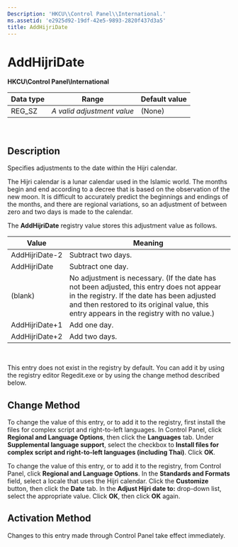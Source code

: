```yaml
---
Description: 'HKCU\\Control Panel\\International.'
ms.assetid: 'e2925d92-19df-42e5-9893-2820f437d3a5'
title: AddHijriDate
---
```


# AddHijriDate

**HKCU\\Control Panel\\International**



| Data type | Range                      | Default value |
|-----------|----------------------------|---------------|
| REG\_SZ   | *A valid adjustment value* | (None)        |



 

## Description

Specifies adjustments to the date within the Hijri calendar.

The Hijri calendar is a lunar calendar used in the Islamic world. The months begin and end according to a decree that is based on the observation of the new moon. It is difficult to accurately predict the beginnings and endings of the months, and there are regional variations, so an adjustment of between zero and two days is made to the calendar.

The **AddHijriDate** registry value stores this adjustment value as follows.



| Value          | Meaning                                                                                                                                                                                                                               |
|----------------|---------------------------------------------------------------------------------------------------------------------------------------------------------------------------------------------------------------------------------------|
| AddHijriDate-2 | Subtract two days.                                                                                                                                                                                                                    |
| AddHijriDate   | Subtract one day.                                                                                                                                                                                                                     |
| (blank)        | No adjustment is necessary. (If the date has not been adjusted, this entry does not appear in the registry. If the date has been adjusted and then restored to its original value, this entry appears in the registry with no value.) |
| AddHijriDate+1 | Add one day.                                                                                                                                                                                                                          |
| AddHijriDate+2 | Add two days.                                                                                                                                                                                                                         |



 

This entry does not exist in the registry by default. You can add it by using the registry editor Regedit.exe or by using the change method described below.

## Change Method

To change the value of this entry, or to add it to the registry, first install the files for complex script and right-to-left languages. In Control Panel, click **Regional and Language Options**, then click the **Languages** tab. Under **Supplemental language support**, select the checkbox to **Install files for complex script and right-to-left languages (including Thai)**. Click **OK**.

To change the value of this entry, or to add it to the registry, from Control Panel, click **Regional and Language Options**. In the **Standards and Formats** field, select a locale that uses the Hijri calendar. Click the **Customize** button, then click the **Date** tab. In the **Adjust Hijri date to:** drop-down list, select the appropriate value. Click **OK**, then click **OK** again.

## Activation Method

Changes to this entry made through Control Panel take effect immediately.

 

 



